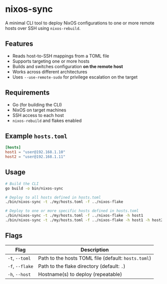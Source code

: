 # nixos-sync

A minimal CLI tool to deploy NixOS configurations to one or more remote hosts over SSH using `nixos-rebuild`.

## Features

- Reads host-to-SSH mappings from a TOML file
- Supports targeting one or more hosts
- Builds and switches configuration **on the remote host**
- Works across different architectures
- Uses `--use-remote-sudo` for privilege escalation on the target

## Requirements

- Go (for building the CLI)
- NixOS on target machines
- SSH access to each host
- `nixos-rebuild` and flakes enabled

## Example `hosts.toml`

```toml
[hosts]
host1 = "user@192.168.1.10"
host2 = "user@192.168.1.11"
```

## Usage
```bash
# Build the CLI
go build -o bin/nixos-sync

# Deploy to all hosts defined in hosts.toml
./bin/nixos-sync -t ./my/hosts.toml -f ../nixos-flake

# Deploy to one or more specific hosts defined in hosts.toml
./bin/nixos-sync -t ./my/hosts.toml -f ../nixos-flake -h host1
./bin/nixos-sync -t ./my/hosts.toml -f ../nixos-flake -h host1 -h host2
```

## Flags
| Flag       | Description                                      |
|------------|--------------------------------------------------|
| `-t`, `--toml` | Path to the hosts TOML file (default: `hosts.toml`) |
| `-f`, `--flake` | Path to the flake directory (default: `.`)         |
| `-h`, `--host`  | Hostname(s) to deploy (repeatable)                |
